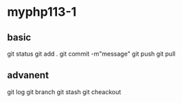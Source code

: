 # myphp113-1
## basic
git status
git add .
git commit -m"message"
git push
git pull

## advanent
git log
git branch
git stash
git cheackout
